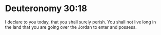 # Deuteronomy 30:18

I declare to you today, that you shall surely perish. You shall not live long in the land that you are going over the Jordan to enter and possess.
